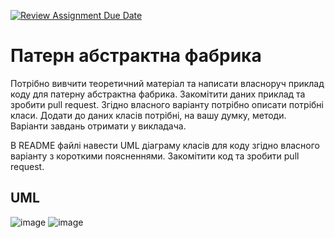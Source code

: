 [![Review Assignment Due Date](https://classroom.github.com/assets/deadline-readme-button-24ddc0f5d75046c5622901739e7c5dd533143b0c8e959d652212380cedb1ea36.svg)](https://classroom.github.com/a/UO7VGONk)
# Патерн абстрактна фабрика

Потрібно вивчити теоретичний матеріал та написати власноруч приклад коду для патерну абстрактна фабрика.
Закомітити даних приклад та зробити pull request.
Згідно власного варіанту потрібно описати потрібні класи. Додати до даних класів потрібні, на вашу думку, методи. Варіанти завдань отримати у викладача.

В README файлі навести UML діаграму класів для коду згідно власного варіанту з короткими поясненнями.
Закомітити код та зробити pull request.


## UML
![image](https://github.com/Ostroh-Academy/05-abstract-factory-SmotrUliana/assets/128807783/fc192788-d817-409c-9c37-0d82b92e42a5)
![image](https://github.com/Ostroh-Academy/05-abstract-factory-SmotrUliana/assets/128807783/5b9670d3-cffc-45af-8203-e32ddc04d7c3)
